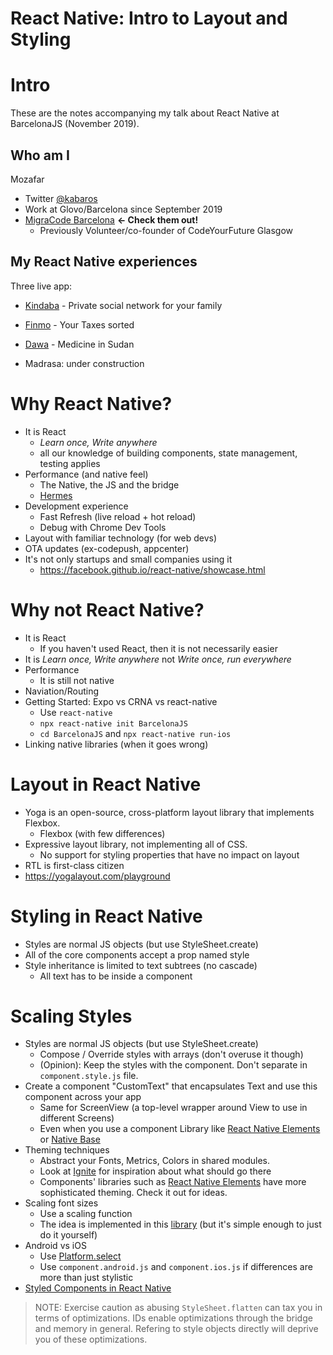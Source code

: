 # React Native: Intro to Layout and Styling

# Intro

These are the notes accompanying my talk about React Native at BarcelonaJS (November 2019).

## Who am I

Mozafar

- Twitter [@kabaros](https://twitter.com/kabaros/)
- Work at Glovo/Barcelona since September 2019
- [MigraCode Barcelona](https://migracode.eu) **<- Check them out!**
  - Previously Volunteer/co-founder of CodeYourFuture Glasgow

## My React Native experiences

Three live app:

- [Kindaba](https://kindaba.com/) - Private social network for your family

- [Finmo](https://finmo.co.uk/) - Your Taxes sorted

- [Dawa](https://play.google.com/store/apps/details?id=com.nyala.dawa&hl=en_US) - Medicine in Sudan

- Madrasa: under construction

# Why React Native?

- It is React
  - _Learn once, Write anywhere_
  - all our knowledge of building components, state management, testing applies
- Performance (and native feel)
  - The Native, the JS and the bridge
  - [Hermes](https://engineering.fb.com/android/hermes/)
- Development experience
  - Fast Refresh (live reload + hot reload)
  - Debug with Chrome Dev Tools
- Layout with familiar technology (for web devs)
- OTA updates (ex-codepush, appcenter)
- It's not only startups and small companies using it
  - https://facebook.github.io/react-native/showcase.html

# Why not React Native?

- It is React
  - If you haven't used React, then it is not necessarily easier
- It is _Learn once, Write anywhere_ not _Write once, run everywhere_
- Performance
  - It is still not native
- Naviation/Routing
- Getting Started: Expo vs CRNA vs react-native
  - Use `react-native`
  - `npx react-native init BarcelonaJS`
  - `cd BarcelonaJS` and `npx react-native run-ios`
- Linking native libraries (when it goes wrong)

# Layout in React Native

- Yoga is an open-source, cross-platform layout library that implements Flexbox.
  - Flexbox (with few differences)
- Expressive layout library, not implementing all of CSS.
  - No support for styling properties that have no impact on layout
- RTL is first-class citizen
- https://yogalayout.com/playground

# Styling in React Native

- Styles are normal JS objects (but use StyleSheet.create)
- All of the core components accept a prop named style
- Style inheritance is limited to text subtrees (no cascade)
  - All text has to be inside a <Text /> component

# Scaling Styles

- Styles are normal JS objects (but use StyleSheet.create)
  - Compose / Override styles with arrays (don't overuse it though)
  - (Opinion): Keep the styles with the component. Don't separate in `component.style.js` file.
- Create a component "CustomText" that encapsulates Text and use this component across your app
  - Same for ScreenView (a top-level wrapper around View to use in different Screens)
  - Even when you use a component Library like [React Native Elements]() or [Native Base]()
- Theming techniques
  - Abstract your Fonts, Metrics, Colors in shared modules.
  - Look at [Ignite](https://github.com/infinitered/ignite-andross/tree/master/boilerplate/App/Themes) for inspiration about what should go there
  - Components' libraries such as [React Native Elements](https://react-native-elements.github.io/react-native-elements/docs/customization.html) have more sophisticated theming. Check it out for ideas.
- Scaling font sizes
  - Use a scaling function
  - The idea is implemented in this [library](https://github.com/knowbody/react-native-text) (but it's simple enough to just do it yourself)
- Android vs iOS
  - Use [Platform.select](https://facebook.github.io/react-native/docs/platform-specific-code.html#platform-module)
  - Use `component.android.js` and `component.ios.js` if differences are more than just stylistic
- [Styled Components in React Native](https://www.styled-components.com/docs/basics#react-native)

> NOTE: Exercise caution as abusing `StyleSheet.flatten` can tax you in terms of optimizations. IDs enable optimizations through the bridge and memory in general. Refering to style objects directly will deprive you of these optimizations.
